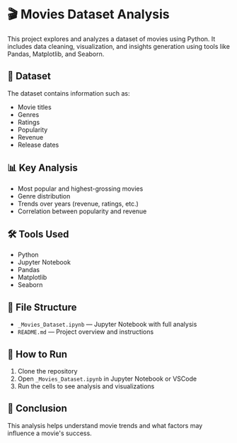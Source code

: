 # 🎬 Movies Dataset Analysis

This project explores and analyzes a dataset of movies using Python. It includes data cleaning, visualization, and insights generation using tools like Pandas, Matplotlib, and Seaborn.

## 📂 Dataset
The dataset contains information such as:
- Movie titles
- Genres
- Ratings
- Popularity
- Revenue
- Release dates

## 📊 Key Analysis
- Most popular and highest-grossing movies
- Genre distribution
- Trends over years (revenue, ratings, etc.)
- Correlation between popularity and revenue

## 🛠️ Tools Used
- Python
- Jupyter Notebook
- Pandas
- Matplotlib
- Seaborn

## 📁 File Structure
- `_Movies_Dataset.ipynb` — Jupyter Notebook with full analysis
- `README.md` — Project overview and instructions

## 🚀 How to Run
1. Clone the repository
2. Open `_Movies_Dataset.ipynb` in Jupyter Notebook or VSCode
3. Run the cells to see analysis and visualizations

## 📌 Conclusion
This analysis helps understand movie trends and what factors may influence a movie's success.

